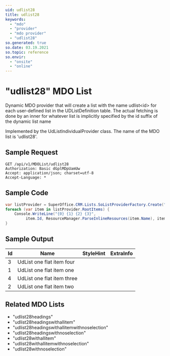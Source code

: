 ```yaml
---
uid: udlist28
title: udlist28
keywords:
  - "mdo"
  - "provider"
  - "mdo provider"
  - "udlist28"
so.generated: true
so.date: 03.19.2021
so.topic: reference
so.envir:
  - "onsite"
  - "online"
---
```


# "udlist28" MDO List
Dynamic MDO provider that will create a list with the name udlist&lt;id&gt; for each user-defined list in the UDListDefinition table.
The actual fetching is done by an inner <see cref="T:SuperOffice.CRM.Lists.UdListMDOProvider" /> for whatever list is implicitly specified by the
id suffix of the dynamic list name



Implemented by the <see cref="T:SuperOffice.CRM.Lists.UdListIndividualProvider">UdListIndividualProvider</see> class.
The name of the MDO list is 'udlist28'.




## Sample Request

```http!
GET /api/v1/MDOList/udlist28
Authorization: Basic dGplMDpUamUw
Accept: application/json; charset=utf-8
Accept-Language: *

```

## Sample Code
```cs
var listProvider = SuperOffice.CRM.Lists.SoListProviderFactory.Create("udlist28", forceFlatList: true);
foreach (var item in listProvider.RootItems) {
    Console.WriteLine("{0} {1} {2} {3}", 
         item.Id, ResourceManager.ParseInlineResources(item.Name), item.StyleHint, item.ExtraInfo);
}
```

## Sample Output

|Id   | Name  |StyleHint|ExtraInfo |
| --- | ----- | ------- | -------- |
|3|UdList one flat item four|||
|1|UdList one flat item one|||
|4|UdList one flat item three|||
|2|UdList one flat item two|||


## Related MDO Lists

* "udlist28headings"
* "udlist28headingswithallitem"
* "udlist28headingswithallitemwithnoselection"
* "udlist28headingswithnoselection"
* "udlist28withallitem"
* "udlist28withallitemwithnoselection"
* "udlist28withnoselection"
